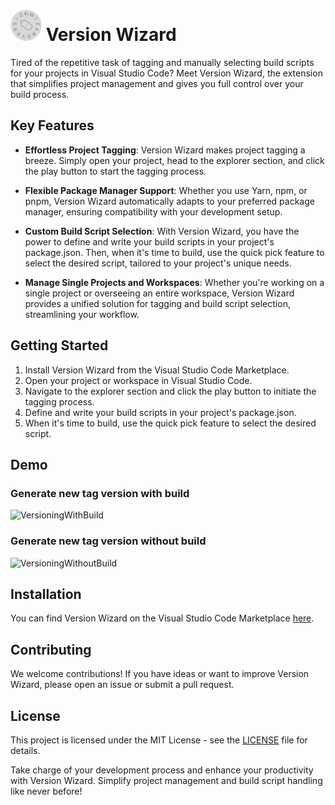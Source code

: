 # <img src="/resources/icon.svg" width="50"> Version Wizard

Tired of the repetitive task of tagging and manually selecting build scripts for your projects in Visual Studio Code? Meet Version Wizard, the extension that simplifies project management and gives you full control over your build process.

## Key Features

- **Effortless Project Tagging**: Version Wizard makes project tagging a breeze. Simply open your project, head to the explorer section, and click the play button to start the tagging process.

- **Flexible Package Manager Support**: Whether you use Yarn, npm, or pnpm, Version Wizard automatically adapts to your preferred package manager, ensuring compatibility with your development setup.

- **Custom Build Script Selection**: With Version Wizard, you have the power to define and write your build scripts in your project's package.json. Then, when it's time to build, use the quick pick feature to select the desired script, tailored to your project's unique needs.

- **Manage Single Projects and Workspaces**: Whether you're working on a single project or overseeing an entire workspace, Version Wizard provides a unified solution for tagging and build script selection, streamlining your workflow.

## Getting Started

1. Install Version Wizard from the Visual Studio Code Marketplace.
2. Open your project or workspace in Visual Studio Code.
3. Navigate to the explorer section and click the play button to initiate the tagging process.
4. Define and write your build scripts in your project's package.json.
5. When it's time to build, use the quick pick feature to select the desired script.

## Demo
### Generate new tag version with build
![VersioningWithBuild](https://github.com/Til0r/version-wizard/assets/24627876/dad57c2f-3049-4ea6-aa81-92a2a0752c2a)

### Generate new tag version without build
![VersioningWithoutBuild](https://github.com/Til0r/version-wizard/assets/24627876/dbf441b2-d143-4f7d-9e61-8081e8075ffb)

## Installation

You can find Version Wizard on the Visual Studio Code Marketplace [here](https://marketplace.visualstudio.com/items?itemName=).

## Contributing

We welcome contributions! If you have ideas or want to improve Version Wizard, please open an issue or submit a pull request.

## License

This project is licensed under the MIT License - see the [LICENSE](LICENSE) file for details.

Take charge of your development process and enhance your productivity with Version Wizard. Simplify project management and build script handling like never before!
